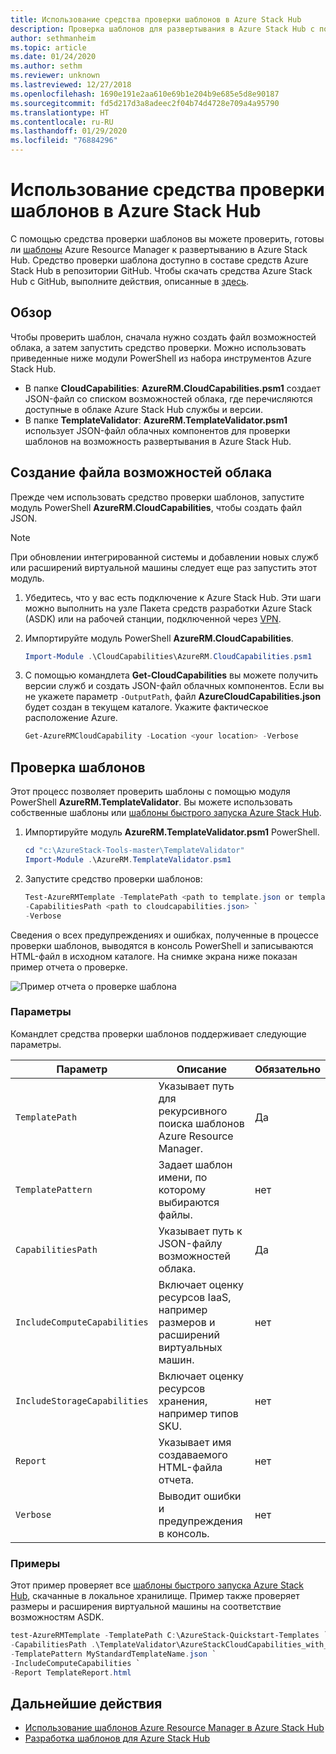 ```yaml
---
title: Использование средства проверки шаблонов в Azure Stack Hub
description: Проверка шаблонов для развертывания в Azure Stack Hub с помощью средства проверки шаблонов.
author: sethmanheim
ms.topic: article
ms.date: 01/24/2020
ms.author: sethm
ms.reviewer: unknown
ms.lastreviewed: 12/27/2018
ms.openlocfilehash: 1690e191e2aa610e69b1e204b9e685e5d8e90187
ms.sourcegitcommit: fd5d217d3a8adeec2f04b74d4728e709a4a95790
ms.translationtype: HT
ms.contentlocale: ru-RU
ms.lasthandoff: 01/29/2020
ms.locfileid: "76884296"
---
```

# <a name="use-the-template-validation-tool-in-azure-stack-hub"></a>Использование средства проверки шаблонов в Azure Stack Hub

С помощью средства проверки шаблонов вы можете проверить, готовы ли [шаблоны](azure-stack-arm-templates.md) Azure Resource Manager к развертыванию в Azure Stack Hub. Средство проверки шаблона доступно в составе средств Azure Stack Hub в репозитории GitHub. Чтобы скачать средства Azure Stack Hub с GitHub, выполните действия, описанные в [здесь](../operator/azure-stack-powershell-download.md).

## <a name="overview"></a>Обзор

Чтобы проверить шаблон, сначала нужно создать файл возможностей облака, а затем запустить средство проверки. Можно использовать приведенные ниже модули PowerShell из набора инструментов Azure Stack Hub.

- В папке **CloudCapabilities**: **AzureRM.CloudCapabilities.psm1** создает JSON-файл со списком возможностей облака, где перечисляются доступные в облаке Azure Stack Hub службы и версии.
- В папке **TemplateValidator**: **AzureRM.TemplateValidator.psm1** использует JSON-файл облачных компонентов для проверки шаблонов на возможность развертывания в Azure Stack Hub.

## <a name="build-the-cloud-capabilities-file"></a>Создание файла возможностей облака

Прежде чем использовать средство проверки шаблонов, запустите модуль PowerShell **AzureRM.CloudCapabilities**, чтобы создать файл JSON.

>[!NOTE]
> При обновлении интегрированной системы и добавлении новых служб или расширений виртуальной машины следует еще раз запустить этот модуль.

1. Убедитесь, что у вас есть подключение к Azure Stack Hub. Эти шаги можно выполнить на узле Пакета средств разработки Azure Stack (ASDK) или на рабочей станции, подключенной через [VPN](../asdk/asdk-connect.md#connect-to-azure-stack-using-vpn).
2. Импортируйте модуль PowerShell **AzureRM.CloudCapabilities**.

    ```powershell
    Import-Module .\CloudCapabilities\AzureRM.CloudCapabilities.psm1
    ```

3. С помощью командлета **Get-CloudCapabilities** вы можете получить версии служб и создать JSON-файл облачных компонентов. Если вы не укажете параметр `-OutputPath`, файл **AzureCloudCapabilities.json** будет создан в текущем каталоге. Укажите фактическое расположение Azure.

    ```powershell
    Get-AzureRMCloudCapability -Location <your location> -Verbose
    ```

## <a name="validate-templates"></a>Проверка шаблонов

Этот процесс позволяет проверить шаблоны с помощью модуля PowerShell **AzureRM.TemplateValidator**. Вы можете использовать собственные шаблоны или [шаблоны быстрого запуска Azure Stack Hub](https://github.com/Azure/AzureStack-QuickStart-Templates).

1. Импортируйте модуль **AzureRM.TemplateValidator.psm1** PowerShell.

    ```powershell
    cd "c:\AzureStack-Tools-master\TemplateValidator"
    Import-Module .\AzureRM.TemplateValidator.psm1
    ```

2. Запустите средство проверки шаблонов:

    ```powershell
    Test-AzureRMTemplate -TemplatePath <path to template.json or template folder> `
    -CapabilitiesPath <path to cloudcapabilities.json> `
    -Verbose
    ```

Сведения о всех предупреждениях и ошибках, полученные в процессе проверки шаблонов, выводятся в консоль PowerShell и записываются HTML-файл в исходном каталоге. На снимке экрана ниже показан пример отчета о проверке.

![Пример отчета о проверке шаблона](./media/azure-stack-validate-templates/image1.png)

### <a name="parameters"></a>Параметры

Командлет средства проверки шаблонов поддерживает следующие параметры.

| Параметр | Описание | Обязательно |
| ----- | -----| ----- |
| `TemplatePath` | Указывает путь для рекурсивного поиска шаблонов Azure Resource Manager. | Да |
| `TemplatePattern` | Задает шаблон имени, по которому выбираются файлы. | нет |
| `CapabilitiesPath` | Указывает путь к JSON-файлу возможностей облака. | Да |
| `IncludeComputeCapabilities` | Включает оценку ресурсов IaaS, например размеров и расширений виртуальных машин. | нет |
| `IncludeStorageCapabilities` | Включает оценку ресурсов хранения, например типов SKU. | нет |
| `Report` | Указывает имя создаваемого HTML-файла отчета. | нет |
| `Verbose` | Выводит ошибки и предупреждения в консоль. | нет|

### <a name="examples"></a>Примеры

Этот пример проверяет все [шаблоны быстрого запуска Azure Stack Hub](https://github.com/Azure/AzureStack-QuickStart-Templates), скачанные в локальное хранилище. Пример также проверяет размеры и расширения виртуальной машины на соответствие возможностям ASDK.

```powershell
test-AzureRMTemplate -TemplatePath C:\AzureStack-Quickstart-Templates `
-CapabilitiesPath .\TemplateValidator\AzureStackCloudCapabilities_with_AddOns_20170627.json `
-TemplatePattern MyStandardTemplateName.json `
-IncludeComputeCapabilities `
-Report TemplateReport.html
```

## <a name="next-steps"></a>Дальнейшие действия

- [Использование шаблонов Azure Resource Manager в Azure Stack Hub](azure-stack-arm-templates.md)
- [Разработка шаблонов для Azure Stack Hub](azure-stack-develop-templates.md)
